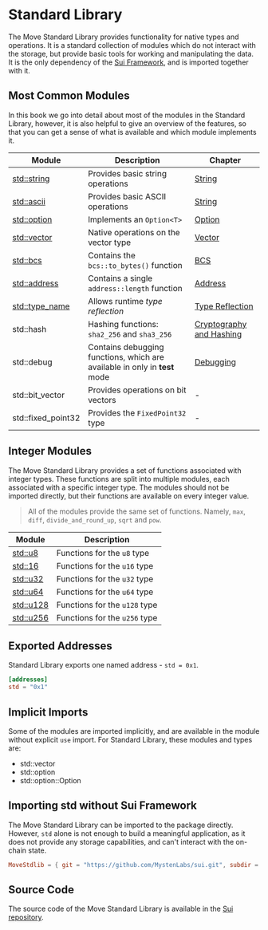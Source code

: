 # Standard Library

<!-- The Move standard library provides a set of modules  -->

The Move Standard Library provides functionality for native types and operations. It is a standard
collection of modules which do not interact with the storage, but provide basic tools for working
and manipulating the data. It is the only dependency of the
[Sui Framework](../programmability/sui-framework.md), and is imported together with it.

## Most Common Modules

In this book we go into detail about most of the modules in the Standard Library, however, it is
also helpful to give an overview of the features, so that you can get a sense of what is available
and which module implements it.

<!-- Custom CSS addition in the theme/custom.css  -->
<div class="modules-table">

| Module                                                                           | Description                                                                | Chapter                                                                    |
| -------------------------------------------------------------------------------- | -------------------------------------------------------------------------- | -------------------------------------------------------------------------- |
| [std::string](https://docs.sui.io/references/framework/move-stdlib/string)       | Provides basic string operations                                           | [String](./string.md)                                                      |
| [std::ascii](https://docs.sui.io/references/framework/move-stdlib/ascii)         | Provides basic ASCII operations                                            | [String](./string.md)                                                      |
| [std::option](https://docs.sui.io/references/framework/move-stdlib/option)       | Implements an `Option<T>`                                                  | [Option](./option.md)                                                      |
| [std::vector](https://docs.sui.io/references/framework/move-stdlib/vector)       | Native operations on the vector type                                       | [Vector](./vector.md)                                                      |
| [std::bcs](https://docs.sui.io/references/framework/move-stdlib/bcs)             | Contains the `bcs::to_bytes()` function                                    | [BCS](../move-basics/bcs.md)                                               |
| [std::address](https://docs.sui.io/references/framework/move-stdlib/address)     | Contains a single `address::length` function                               | [Address](./address.md)                                                    |
| [std::type_name](https://docs.sui.io/references/framework/move-stdlib/type_name) | Allows runtime _type reflection_                                           | [Type Reflection](./type-reflection.md)                                    |
| std::hash                                                                        | Hashing functions: `sha2_256` and `sha3_256`                               | [Cryptography and Hashing](../programmability/cryptography-and-hashing.md) |
| std::debug                                                                       | Contains debugging functions, which are available in only in **test** mode | [Debugging](./debugging.md)                                                |
| std::bit_vector                                                                  | Provides operations on bit vectors                                         | -                                                                          |
| std::fixed_point32                                                               | Provides the `FixedPoint32` type                                           | -                                                                          |

</div>

## Integer Modules

The Move Standard Library provides a set of functions associated with integer types. These functions
are split into multiple modules, each associated with a specific integer type. The modules should
not be imported directly, but their functions are available on every integer value.

> All of the modules provide the same set of functions. Namely, `max`, `diff`,
> `divide_and_round_up`, `sqrt` and `pow`.

<!-- Custom CSS addition in the theme/custom.css  -->
<div class="modules-table">

| Module                                                                 | Description                   |
| ---------------------------------------------------------------------- | ----------------------------- |
| [std::u8](https://docs.sui.io/references/framework/move-stdlib/u8)     | Functions for the `u8` type   |
| [std::16](https://docs.sui.io/references/framework/move-stdlib/u64)    | Functions for the `u16` type  |
| [std::u32](https://docs.sui.io/references/framework/move-stdlib/u64)   | Functions for the `u32` type  |
| [std::u64](https://docs.sui.io/references/framework/move-stdlib/u64)   | Functions for the `u64` type  |
| [std::u128](https://docs.sui.io/references/framework/move-stdlib/u128) | Functions for the `u128` type |
| [std::u256](https://docs.sui.io/references/framework/move-stdlib/u256) | Functions for the `u256` type |

</div>

## Exported Addresses

Standard Library exports one named address - `std = 0x1`.

```toml
[addresses]
std = "0x1"
```

## Implicit Imports

Some of the modules are imported implicitly, and are available in the module without explicit `use`
import. For Standard Library, these modules and types are:

- std::vector
- std::option
- std::option::Option

## Importing std without Sui Framework

The Move Standard Library can be imported to the package directly. However, `std` alone is not
enough to build a meaningful application, as it does not provide any storage capabilities, and can't
interact with the on-chain state.

```toml
MoveStdlib = { git = "https://github.com/MystenLabs/sui.git", subdir = "crates/sui-framework/packages/move-stdlib", rev = "framework/mainnet" }
```

## Source Code

The source code of the Move Standard Library is available in the
[Sui repository](https://github.com/MystenLabs/sui/tree/main/crates/sui-framework/packages/move-stdlib/sources).
